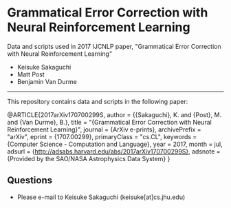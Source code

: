 # Grammatical Error Correction with Neural Reinforcement Learning

Data and scripts used in 2017 IJCNLP paper, "Grammatical Error Correction with Neural Reinforcement Learning"

- Keisuke Sakaguchi
- Matt Post
- Benjamin Van Durme

- - -

This repository contains data and scripts in the following paper:

@ARTICLE{2017arXiv170700299S,
   author = {{Sakaguchi}, K. and {Post}, M. and {Van Durme}, B.},
    title = "{Grammatical Error Correction with Neural Reinforcement Learning}",
  journal = {ArXiv e-prints},
archivePrefix = "arXiv",
   eprint = {1707.00299},
 primaryClass = "cs.CL",
 keywords = {Computer Science - Computation and Language},
     year = 2017,
    month = jul,
   adsurl = {http://adsabs.harvard.edu/abs/2017arXiv170700299S},
  adsnote = {Provided by the SAO/NASA Astrophysics Data System}
}

## Questions
 - Please e-mail to Keisuke Sakaguchi (keisuke[at]cs.jhu.edu)

